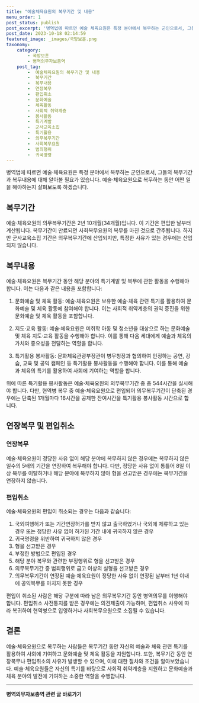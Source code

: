 ```yaml
---
title: "예술체육요원의 복무기간 및 내용"
menu_order: 1
post_status: publish
post_excerpt: '병역법에 따르면 예술 체육요원은 특정 분야에서 복무하는 군인으로서, 그들의 복무기간과 복무내용에 대해 알아볼 필요가 있습니다. 예술 체육요원으로 복무하는 동안 어떤 일을 해야하는지 살펴보도록 하겠습니다.'
post_date: 2023-10-18 02:14:59
featured_image: _images/국방보훈.png
taxonomy:
    category:
        - 국방보훈
        - 병역의무자보충역
    post_tag:
        -  예술체육요원의 복무기간 및 내용
        -  복무기간
        -  복무내용
        -  연장복무
        -  편입취소
        -  문화예술
        -  체육활동
        -  사회적 취약계층
        -  봉사활동
        -  특기계발
        -  군사교육소집
        -  특기활용
        -  의무복무기간
        -  사회복무요원
        -  범죄행위
        -  귀국명령
---
```




병역법에 따르면 예술·체육요원은 특정 분야에서 복무하는 군인으로서, 그들의 복무기간과 복무내용에 대해 알아볼 필요가 있습니다. 예술·체육요원으로 복무하는 동안 어떤 일을 해야하는지 살펴보도록 하겠습니다.

## 복무기간

예술·체육요원의 의무복무기간은 2년 10개월(34개월)입니다. 이 기간은 편입한 날부터 계산됩니다. 복무기간이 만료되면 사회복무요원의 복무를 마친 것으로 간주됩니다. 하지만 군사교육소집 기간은 의무복무기간에 산입되지만, 특정한 사유가 있는 경우에는 산입되지 않습니다.

## 복무내용

예술·체육요원은 복무기간 동안 해당 분야의 특기계발 및 복무에 관한 활동을 수행해야 합니다. 이는 다음과 같은 내용을 포함합니다:

1. 문화예술 및 체육 활동: 예술·체육요원은 보유한 예술·체육 관련 특기를 활용하여 문화예술 및 체육 활동에 참여해야 합니다. 이는 사회적 취약계층의 권익 증진을 위한 문화예술 및 체육 활동을 포함합니다.

2. 지도·교육 활동: 예술·체육요원은 미취학 아동 및 청소년을 대상으로 하는 문화예술 및 체육 지도·교육 활동을 수행해야 합니다. 이를 통해 다음 세대에게 예술과 체육의 가치와 중요성을 전달하는 역할을 합니다.

3. 특기활용 봉사활동: 문화체육관광부장관이 병무청장과 협의하여 인정하는 공연, 강습, 교육 및 공익 캠페인 등 특기활용 봉사활동을 수행해야 합니다. 이를 통해 예술과 체육의 특기를 활용하여 사회에 기여하는 역할을 합니다.

위에 따른 특기활용 봉사활동은 예술·체육요원의 의무복무기간 중 총 544시간을 실시해야 합니다. 다만, 현역병 복무 중 예술·체육요원으로 편입되어 의무복무기간이 단축된 경우에는 단축된 1개월마다 16시간을 공제한 잔여시간을 특기활용 봉사활동 시간으로 합니다.

## 연장복무 및 편입취소

### 연장복무

예술·체육요원이 정당한 사유 없이 해당 분야에 복무하지 않은 경우에는 복무하지 않은 일수의 5배의 기간을 연장하여 복무해야 합니다. 다만, 정당한 사유 없이 통틀어 8일 이상 복무를 이탈하거나 해당 분야에 복무하지 않아 형을 선고받은 경우에는 복무기간을 연장하지 않습니다.

### 편입취소

예술·체육요원의 편입이 취소되는 경우는 다음과 같습니다:

1. 국외여행허가 또는 기간연장허가를 받지 않고 출국하였거나 국외에 체류하고 있는 경우 또는 정당한 사유 없이 허가된 기간 내에 귀국하지 않은 경우
2. 귀국명령을 위반하여 귀국하지 않은 경우
3. 형을 선고받은 경우
4. 부정한 방법으로 편입된 경우
5. 해당 분야 복무와 관련한 부정행위로 형을 선고받은 경우
6. 의무복무기간 중 범죄행위로 금고 이상의 실형을 선고받은 경우
7. 의무복무기간이 연장된 예술·체육요원이 정당한 사유 없이 연장된 날부터 1년 이내에 공익복무를 마치지 못한 경우

편입이 취소된 사람은 해당 구분에 따라 남은 의무복무기간 동안 병역의무를 이행해야 합니다. 편입취소 사전통지를 받은 경우에는 의견제출이 가능하며, 편입취소 사유에 따라 복귀하여 현역병으로 입영하거나 사회복무요원으로 소집될 수 있습니다.

## 결론

예술·체육요원으로 복무하는 사람들은 복무기간 동안 자신의 예술과 체육 관련 특기를 활용하여 사회에 기여하고 문화예술 및 체육 활동을 지원합니다. 또한, 복무기간 동안 연장복무나 편입취소의 사유가 발생할 수 있으며, 이에 대한 절차와 조건을 알아보았습니다. 예술·체육요원들은 자신의 특기를 바탕으로 사회적 취약계층을 지원하고 문화예술과 체육 분야의 발전에 기여하는 소중한 역할을 수행합니다.
<!-- wp:separator -->
<hr class="wp-block-separator has-alpha-channel-opacity"/>
<!-- /wp:separator -->

<!-- wp:group {"backgroundColor":"base","layout":{"type":"constrained"}} -->
<div class="wp-block-group has-base-background-color has-background"><!-- wp:paragraph {"align":"center","fontSize":"medium"} -->
<p class="has-text-align-center has-large-font-size"><strong>병역의무자보충역 관련 글 바로가기</strong></p>
<!-- /wp:paragraph -->


<!-- wp:latest-posts
{"categories":[{"id":9045,"count":19,"description":"","link":"https://uknowlaw.com/category/%eb%b3%91%ec%97%ad%ec%9d%98%eb%ac%b4%ec%9e%90%eb%b3%b4%ec%b6%a9%ec%97%ad/","name":"병역의무자보충역","slug":"병역의무자보충역","taxonomy":"category","parent":0,"meta":[],"_links":{"self":[{"href":"https://uknowlaw.com/wp-json/wp/v2/categories/9045"}],"collection":[{"href":"https://uknowlaw.com/wp-json/wp/v2/categories"}],"about":[{"href":"https://uknowlaw.com/wp-json/wp/v2/taxonomies/category"}],"wp:post_type":[{"href":"https://uknowlaw.com/wp-json/wp/v2/posts?categories=9045"}],"curies":[{"name":"wp","href":"https://api.w.org/{rel}","templated":true}]}}],"postsToShow":100,"excerptLength":28,"postLayout":"grid","columns":2,"featuredImageAlign":"left","featuredImageSizeSlug":"large","fontSize":"small"} /--></div>
<!-- /wp:group -->